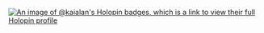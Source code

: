 [![An image of @kaialan's Holopin badges, which is a link to view their full Holopin profile](https://holopin.me/kaialan)](https://holopin.io/@kaialan)
<!---
KaiAlan/KaiAlan is a ✨ special ✨ repository because its `README.md` (this file) appears on your GitHub profile.
You can click the Preview link to take a look at your changes.
--->
